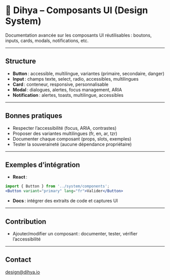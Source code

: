 # 🧩 Dihya – Composants UI (Design System)

Documentation avancée sur les composants UI réutilisables : boutons, inputs, cards, modals, notifications, etc.

---

## Structure
- **Button** : accessible, multilingue, variantes (primaire, secondaire, danger)
- **Input** : champs texte, select, radio, accessibles, multilingues
- **Card** : conteneur, responsive, personnalisable
- **Modal** : dialogues, alertes, focus management, ARIA
- **Notification** : alertes, toasts, multilingue, accessibles

---

## Bonnes pratiques
- Respecter l’accessibilité (focus, ARIA, contrastes)
- Proposer des variantes multilingues (fr, en, ar, tzr)
- Documenter chaque composant (props, slots, exemples)
- Tester la souveraineté (aucune dépendance propriétaire)

---

## Exemples d’intégration
- **React** :
```jsx
import { Button } from '../system/components';
<Button variant="primary" lang="fr">Valider</Button>
```
- **Docs** : intégrer des extraits de code et captures UI

---

## Contribution
- Ajouter/modifier un composant : documenter, tester, vérifier l’accessibilité

---

## Contact
[design@dihya.io](mailto:design@dihya.io)
